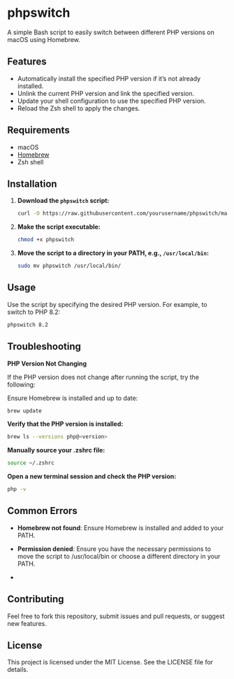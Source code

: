 # phpswitch

A simple Bash script to easily switch between different PHP versions on macOS using Homebrew. 

## Features

- Automatically install the specified PHP version if it’s not already installed.
- Unlink the current PHP version and link the specified version.
- Update your shell configuration to use the specified PHP version.
- Reload the Zsh shell to apply the changes.

## Requirements

- macOS
- [Homebrew](https://brew.sh/)
- Zsh shell

## Installation

1. **Download the `phpswitch` script:**

    ```bash
    curl -O https://raw.githubusercontent.com/yourusername/phpswitch/main/phpswitch
    ```

2. **Make the script executable:**

    ```bash
    chmod +x phpswitch
    ```

3. **Move the script to a directory in your PATH, e.g., `/usr/local/bin`:**

    ```bash
    sudo mv phpswitch /usr/local/bin/
    ```

## Usage

Use the script by specifying the desired PHP version. For example, to switch to PHP 8.2:

```bash
phpswitch 8.2
```

## Troubleshooting

**PHP Version Not Changing**

If the PHP version does not change after running the script, try the following:

Ensure Homebrew is installed and up to date:

```bash
brew update
```

**Verify that the PHP version is installed:**

```bash
brew ls --versions php@<version>
```

**Manually source your .zshrc file:**

```bash
source ~/.zshrc
```

**Open a new terminal session and check the PHP version:**

```bash 
php -v
```

## Common Errors

- **Homebrew not found**: Ensure Homebrew is installed and added to your PATH.

- **Permission denied**: Ensure you have the necessary permissions to move the script to /usr/local/bin or choose a different directory in your PATH.
- 
## Contributing
Feel free to fork this repository, submit issues and pull requests, or suggest new features.

## License
This project is licensed under the MIT License. See the LICENSE file for details.
